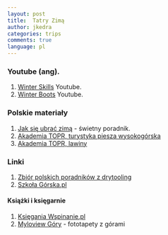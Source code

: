 ```yaml
---
layout: post
title:  Tatry Zimą
author: jkedra
categories: trips
comments: true
language: pl
---
```


### Youtube (ang).

1. [Winter Skills][skills] Youtube.
2. [Winter Boots][boots] Youtube.

### Polskie materiały

1. [Jak się ubrać zimą][1] - świetny poradnik.
2. [Akademia TOPR, turystyka piesza wysokogórska][4]
3. [Akademia TOPR, lawiny][5]

### Linki
1. [Zbiór polskich poradników z drytooling][2]
2. [Szkoła Górska.pl][3]

#### Książki i księgarnie

1. [Księgania Wspinanie.pl](https://ksiegarnia.wspinanie.pl)
2. [Myloview Góry][6] - fototapety z górami

[skills]: https://www.youtube.com/playlist?list=PLrqtph4KNo5eR4rEAD698DJPL2kXoBGa0
[boots]: https://www.youtube.com/watch?v=ulhbiKyn6vc
[1]: http://drytooling.com.pl/serwis/art/patenty/7259-jak-ubrac-sie-zima-w-gory-na-trekking-wspinanie-skitury
[2]: http://drytooling.com.pl/serwis/art/artykuly/6924-zbior-poradnikow-wspinaczkowych
[3]: http://www.szkola-gorska.pl/index.php/zima
[4]: https://vimeo.com/131622160
[5]: https://vimeo.com/38022554
[6]: https://myloview.pl/fototapety/wg-kategorii/krajobrazy/gory/

